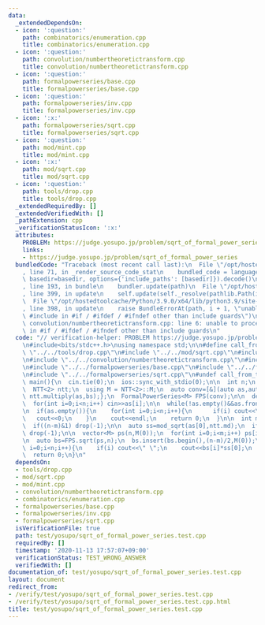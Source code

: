 ```yaml
---
data:
  _extendedDependsOn:
  - icon: ':question:'
    path: combinatorics/enumeration.cpp
    title: combinatorics/enumeration.cpp
  - icon: ':question:'
    path: convolution/numbertheoretictransform.cpp
    title: convolution/numbertheoretictransform.cpp
  - icon: ':question:'
    path: formalpowerseries/base.cpp
    title: formalpowerseries/base.cpp
  - icon: ':question:'
    path: formalpowerseries/inv.cpp
    title: formalpowerseries/inv.cpp
  - icon: ':x:'
    path: formalpowerseries/sqrt.cpp
    title: formalpowerseries/sqrt.cpp
  - icon: ':question:'
    path: mod/mint.cpp
    title: mod/mint.cpp
  - icon: ':x:'
    path: mod/sqrt.cpp
    title: mod/sqrt.cpp
  - icon: ':question:'
    path: tools/drop.cpp
    title: tools/drop.cpp
  _extendedRequiredBy: []
  _extendedVerifiedWith: []
  _pathExtension: cpp
  _verificationStatusIcon: ':x:'
  attributes:
    PROBLEM: https://judge.yosupo.jp/problem/sqrt_of_formal_power_series
    links:
    - https://judge.yosupo.jp/problem/sqrt_of_formal_power_series
  bundledCode: "Traceback (most recent call last):\n  File \"/opt/hostedtoolcache/Python/3.9.0/x64/lib/python3.9/site-packages/onlinejudge_verify/documentation/build.py\"\
    , line 71, in _render_source_code_stat\n    bundled_code = language.bundle(stat.path,\
    \ basedir=basedir, options={'include_paths': [basedir]}).decode()\n  File \"/opt/hostedtoolcache/Python/3.9.0/x64/lib/python3.9/site-packages/onlinejudge_verify/languages/cplusplus.py\"\
    , line 193, in bundle\n    bundler.update(path)\n  File \"/opt/hostedtoolcache/Python/3.9.0/x64/lib/python3.9/site-packages/onlinejudge_verify/languages/cplusplus_bundle.py\"\
    , line 399, in update\n    self.update(self._resolve(pathlib.Path(included), included_from=path))\n\
    \  File \"/opt/hostedtoolcache/Python/3.9.0/x64/lib/python3.9/site-packages/onlinejudge_verify/languages/cplusplus_bundle.py\"\
    , line 398, in update\n    raise BundleErrorAt(path, i + 1, \"unable to process\
    \ #include in #if / #ifdef / #ifndef other than include guards\")\nonlinejudge_verify.languages.cplusplus_bundle.BundleErrorAt:\
    \ convolution/numbertheoretictransform.cpp: line 6: unable to process #include\
    \ in #if / #ifdef / #ifndef other than include guards\n"
  code: "// verification-helper: PROBLEM https://judge.yosupo.jp/problem/sqrt_of_formal_power_series\n\
    \n#include<bits/stdc++.h>\nusing namespace std;\n\n#define call_from_test\n#include\
    \ \"../../tools/drop.cpp\"\n#include \"../../mod/sqrt.cpp\"\n#include \"../../mod/mint.cpp\"\
    \n#include \"../../convolution/numbertheoretictransform.cpp\"\n#include \"../../combinatorics/enumeration.cpp\"\
    \n#include \"../../formalpowerseries/base.cpp\"\n#include \"../../formalpowerseries/inv.cpp\"\
    \n#include \"../../formalpowerseries/sqrt.cpp\"\n#undef call_from_test\n\nsigned\
    \ main(){\n  cin.tie(0);\n  ios::sync_with_stdio(0);\n\n  int n;\n  cin>>n;\n\n\
    \  NTT<2> ntt;\n  using M = NTT<2>::M;\n  auto conv=[&](auto as,auto bs){return\
    \ ntt.multiply(as,bs);};\n  FormalPowerSeries<M> FPS(conv);\n\n  deque<int> as(n);\n\
    \  for(int i=0;i<n;i++) cin>>as[i];\n\n  while(!as.empty()&&as.front()==0) as.pop_front();\n\
    \n  if(as.empty()){\n    for(int i=0;i<n;i++){\n      if(i) cout<<\" \";\n   \
    \   cout<<0;\n    }\n    cout<<endl;\n    return 0;\n  }\n\n  int m=as.size();\n\
    \  if((n-m)&1) drop(-1);\n\n  auto ss=mod_sqrt(as[0],ntt.md);\n  if(ss.empty())\
    \ drop(-1);\n\n  vector<M> ps(n,M(0));\n  for(int i=0;i<m;i++) ps[i]=M(as[i])/M(as[0]);\n\
    \n  auto bs=FPS.sqrt(ps,n);\n  bs.insert(bs.begin(),(n-m)/2,M(0));\n  for(int\
    \ i=0;i<n;i++){\n    if(i) cout<<\" \";\n    cout<<bs[i]*ss[0];\n  }\n  cout<<endl;\n\
    \  return 0;\n}\n"
  dependsOn:
  - tools/drop.cpp
  - mod/sqrt.cpp
  - mod/mint.cpp
  - convolution/numbertheoretictransform.cpp
  - combinatorics/enumeration.cpp
  - formalpowerseries/base.cpp
  - formalpowerseries/inv.cpp
  - formalpowerseries/sqrt.cpp
  isVerificationFile: true
  path: test/yosupo/sqrt_of_formal_power_series.test.cpp
  requiredBy: []
  timestamp: '2020-11-13 17:57:07+09:00'
  verificationStatus: TEST_WRONG_ANSWER
  verifiedWith: []
documentation_of: test/yosupo/sqrt_of_formal_power_series.test.cpp
layout: document
redirect_from:
- /verify/test/yosupo/sqrt_of_formal_power_series.test.cpp
- /verify/test/yosupo/sqrt_of_formal_power_series.test.cpp.html
title: test/yosupo/sqrt_of_formal_power_series.test.cpp
---
```

